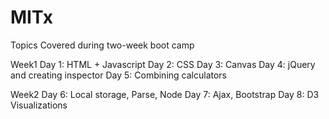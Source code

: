MITx
====
Topics Covered during two-week boot camp

Week1
Day 1: HTML + Javascript
Day 2: CSS
Day 3: Canvas
Day 4: jQuery and creating inspector
Day 5: Combining calculators

Week2
Day 6: Local storage, Parse, Node
Day 7: Ajax, Bootstrap
Day 8: D3 Visualizations
